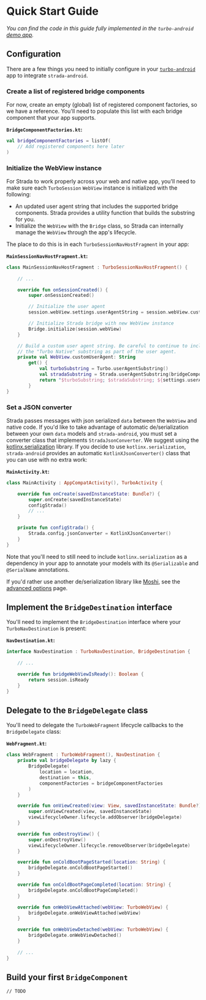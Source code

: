 # Quick Start Guide

_You can find the code in this guide fully implemented in the `turbo-android` [demo app](https://github.com/hotwired/turbo-android/tree/main/demo)._

## Configuration

There are a few things you need to initially configure in your [`turbo-android`](https://github.com/hotwired/turbo-android) app to integrate `strada-android`. 

### Create a list of registered bridge components

For now, create an empty (global) list of registered component factories, so we have a reference. You'll need to populate this list with each bridge component that your app supports.

**`BridgeComponentFactories.kt`:**
```kotlin
val bridgeComponentFactories = listOf(
    // Add registered components here later
)
```

### Initialize the WebView instance

For Strada to work properly across your web and native app, you'll need to make sure each `TurboSession` `WebView` instance is initialized with the following:
- An updated user agent string that includes the supported bridge components. Strada provides a utility function that builds the substring for you.
- Initialize the `WebView` with the `Bridge` class, so Strada can internally manage the `WebView` through the app's lifecycle.

The place to do this is in each `TurboSessionNavHostFragment` in your app:

**`MainSessionNavHostFragment.kt`:**
```kotlin
class MainSessionNavHostFragment : TurboSessionNavHostFragment() {
    
    // ...

    override fun onSessionCreated() {
        super.onSessionCreated()

        // Initialize the user agent
        session.webView.settings.userAgentString = session.webView.customUserAgent

        // Initialize Strada bridge with new WebView instance
        Bridge.initialize(session.webView)
    }

    // Build a custom user agent string. Be careful to continue to include 
    // the "Turbo Native" substring as part of the user agent.
    private val WebView.customUserAgent: String
        get() {
            val turboSubstring = Turbo.userAgentSubstring()
            val stradaSubstring = Strada.userAgentSubstring(bridgeComponentFactories)
            return "$turboSubstring; $stradaSubstring; ${settings.userAgentString}"
        }
}
```

### Set a JSON converter
Strada passes messages with json serialized `data` between the `WebView` and native code. If you'd like to take advantage of automatic de/serialization between your own `data` models and `strada-android`, you must set a converter class that implements `StradaJsonConverter`. We suggest using the [kotlinx.serialization](https://kotlinlang.org/docs/serialization.html#example-json-serialization) library. If you decide to use `kotlinx.serialization`, `strada-android` provides an automatic `KotlinXJsonConverter()` class that you can use with no extra work:

**`MainActivity.kt`:**
```kotlin
class MainActivity : AppCompatActivity(), TurboActivity {

    override fun onCreate(savedInstanceState: Bundle?) {
        super.onCreate(savedInstanceState)
        configStrada()
        // ...
    }

    private fun configStrada() {
        Strada.config.jsonConverter = KotlinXJsonConverter()
    }
}
```

Note that you'll need to still need to include `kotlinx.serialization` as a dependency in your app to annotate your models with its `@Serializable` and `@SerialName` annotations.

If you'd rather use another de/serialization library like [Moshi](https://github.com/square/moshi), see the [advanced options](ADVANCED-OPTIONS.md) page.


## Implement the `BridgeDestination` interface
You'll need to implement the `BridgeDestination` interface where your `TurboNavDestination` is present:

**`NavDestination.kt`:**
```kotlin
interface NavDestination : TurboNavDestination, BridgeDestination {
    
    // ...

    override fun bridgeWebViewIsReady(): Boolean {
        return session.isReady
    }
}
```

## Delegate to the `BridgeDelegate` class
You'll need to delegate the `TurboWebFragment` lifecycle callbacks to the `BridgeDelegate` class:

**`WebFragment.kt`:**
```kotlin
class WebFragment : TurboWebFragment(), NavDestination {
    private val bridgeDelegate by lazy {
        BridgeDelegate(
            location = location,
            destination = this,
            componentFactories = bridgeComponentFactories
        )
    }

    override fun onViewCreated(view: View, savedInstanceState: Bundle?) {
        super.onViewCreated(view, savedInstanceState)
        viewLifecycleOwner.lifecycle.addObserver(bridgeDelegate)
    }

    override fun onDestroyView() {
        super.onDestroyView()
        viewLifecycleOwner.lifecycle.removeObserver(bridgeDelegate)
    }

    override fun onColdBootPageStarted(location: String) {
        bridgeDelegate.onColdBootPageStarted()
    }

    override fun onColdBootPageCompleted(location: String) {
        bridgeDelegate.onColdBootPageCompleted()
    }

    override fun onWebViewAttached(webView: TurboWebView) {
        bridgeDelegate.onWebViewAttached(webView)
    }

    override fun onWebViewDetached(webView: TurboWebView) {
        bridgeDelegate.onWebViewDetached()
    }
    
    // ...
}
```


## Build your first `BridgeComponent` 

`// TODO`




